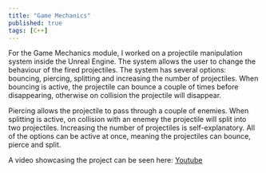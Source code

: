```yaml
---
title: "Game Mechanics"
published: true
tags: [C++]
---
```

For the Game Mechanics module, I worked on a projectile manipulation system inside the Unreal Engine. The system allows the user
to change the behaviour of the fired projectiles. The system has several options: bouncing, piercing, splitting and increasing
the number of projectiles. When bouncing is active, the projectile can bounce a couple of times before disappearing, otherwise on
collision the projectile will disappear.

Piercing allows the projectile to pass through a couple of enemies. When splitting is active, on collision with an enemey the 
projectile will split into two projectiles. Increasing the number of projectiles is self-explanatory. All of the options
can be active at once, meaning the projectiles can bounce, pierce and split. 

A video showcasing the project can be seen here: [Youtube](https://www.youtube.com/watch?v=kh-_71wuPf4&t=)